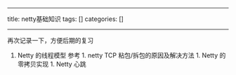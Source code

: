 
--- 
title:  netty基础知识 
tags: []
categories: [] 

---
再次记录一下，方便后期的复习
1. Netty 的线程模型 参考 1. netty TCP 粘包/拆包的原因及解决方法 1. Netty 的零拷贝实现 1. Netty 心跳 
